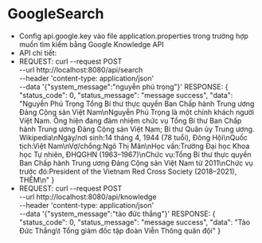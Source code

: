 # GoogleSearch
- Config api.google.key vào file application.properties trong trường hợp muốn tìm kiếm bằng Google Knowledge API
- API chi tiết:
- REQUEST: curl --request POST \
  --url http://localhost:8080/api/search \
  --header 'content-type: application/json' \
  --data '{"system_message":"nguyễn phú trọng"}'
RESPONSE: 
{
    "status_code": 0,
    "status_message": "message success",
    "data": "Nguyễn Phú Trọng Tổng Bí thư thực quyền Ban Chấp hành Trung ương Đảng Cộng sản Việt Nam\nNguyễn Phú Trọng là một chính khách người Việt Nam. Ông hiện đang đảm nhiệm chức vụ Tổng Bí thư Ban Chấp hành Trung ương Đảng Cộng sản Việt Nam; Bí thư Quân ủy Trung ương. Wikipedia\nNgày/nơi sinh:14 tháng 4, 1944 (78 tuổi), Đông Hội\nQuốc tịch:Việt Nam\nVợ/chồng:Ngô Thị Mân\nHọc vấn:Trường Đại học Khoa học Tự nhiên, ĐHQGHN (1963–1967)\nChức vụ:Tổng Bí thư thực quyền Ban Chấp hành Trung ương Đảng Cộng sản Việt Nam từ 2011\nChức vụ trước đó:President of the Vietnam Red Cross Society (2018–2021), THÊM\n"
}
- REQUEST: curl --request POST \
  --url http://localhost:8080/api/knowledge \
  --header 'content-type: application/json' \
  --data '{"system_message":"tào đức thắng"}'
RESPONSE: 
{
    "status_code": 0,
    "status_message": "message success",
    "data": "Tào Đức Thắng\t Tổng giám đốc tập đoàn Viễn Thông quân đội"
}
